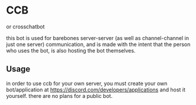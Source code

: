 # CCB
or crosschatbot

this bot is used for barebones server-server (as well as channel-channel in just one server) communication, and is made with the intent that the person who uses the bot, is also hosting the bot themselves.

## Usage
in order to use ccb for your own server, you must create your own bot/application at https://discord.com/developers/applications and host it yourself. there are no plans for a public bot.
